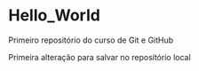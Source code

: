 # Hello_World

Primeiro repositório do curso de Git e GitHub

Primeira alteração para salvar no repositório local
